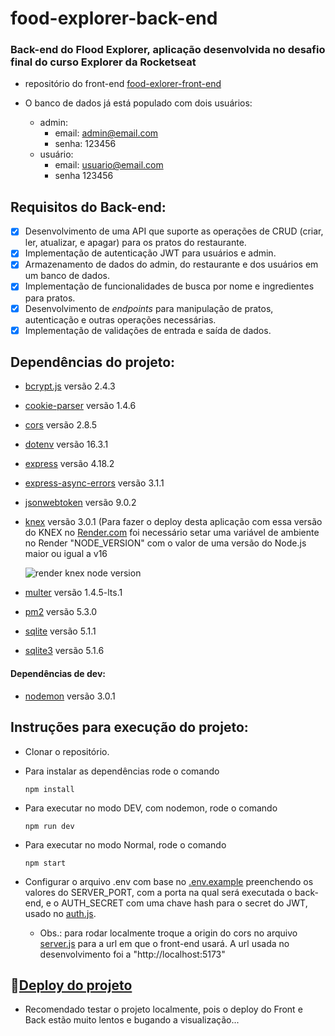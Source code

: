 # food-explorer-back-end
### Back-end do Flood Explorer, aplicação desenvolvida no desafio final do curso Explorer da Rocketseat
- repositório do front-end [food-exlorer-front-end](https://github.com/Alecsander-Cruz/food-explorer-front-end/)

- O banco de dados já está populado com dois usuários:
  - admin:
    - email: admin@email.com
    - senha: 123456
  - usuário:
    - email: usuario@email.com
    - senha 123456 

## Requisitos do Back-end:

-   [x] Desenvolvimento de uma API que suporte as operações de CRUD (criar, ler, atualizar, e apagar) para os pratos do restaurante.
-   [x] Implementação de autenticação JWT para usuários e admin.
-   [x] Armazenamento de dados do admin, do restaurante e dos usuários em um banco de dados.
-   [x] Implementação de funcionalidades de busca por nome e ingredientes para pratos.
-   [x] Desenvolvimento de _endpoints_ para manipulação de pratos, autenticação e outras operações necessárias.
-   [x] Implementação de validações de entrada e saída de dados.

## Dependências do projeto:
  - [bcrypt.js](https://www.npmjs.com/package/bcryptjs) versão 2.4.3
    
  - [cookie-parser](https://www.npmjs.com/package/cookie-parser) versão 1.4.6
    
  - [cors](https://www.npmjs.com/package/cors) versão 2.8.5
    
  - [dotenv](https://www.npmjs.com/package/dotenv) versão 16.3.1
    
  - [express](https://www.npmjs.com/package/express) versão 4.18.2
    
  - [express-async-errors](https://www.npmjs.com/package/express-async-errors) versão 3.1.1
    
  - [jsonwebtoken](https://www.npmjs.com/package/jsonwebtoken) versão 9.0.2
    
  - [knex](https://www.npmjs.com/package/knex) versão 3.0.1 (Para fazer o deploy desta aplicação com essa versão do KNEX no [Render.com](https://render.com/) foi necessário setar uma variável de ambiente no Render "NODE_VERSION" com o valor de uma versão do Node.js maior ou igual a v16

    ![render knex node version](https://github.com/Alecsander-Cruz/food-explorer-back-end/assets/17745018/e602ab61-fed6-4452-b1f2-5033004d2d5a)

    
  - [multer](https://www.npmjs.com/package/multer) versão 1.4.5-lts.1
    
  - [pm2](https://www.npmjs.com/package/pm2) versão 5.3.0
    
  - [sqlite](https://www.npmjs.com/package/sqlite) versão 5.1.1
    
  - [sqlite3](https://www.npmjs.com/package/sqlite3) versão 5.1.6
    

#### Dependências de dev:
  - [nodemon](https://www.npmjs.com/package/nodemon) versão 3.0.1

## Instruções para execução do projeto:

  - Clonar o repositório.
  - Para instalar as dependências rode o comando
    ```
    npm install
    ```
  - Para executar no modo DEV, com nodemon, rode o comando
    ```
    npm run dev
    ```
  - Para executar no modo Normal, rode o comando
    ```
    npm start
    ```
  - Configurar o arquivo .env com base no [.env.example](.env.example) preenchendo os valores do SERVER_PORT, com a porta na qual será executada o back-end, e o AUTH_SECRET com uma chave hash para o secret do JWT, usado no [auth.js](src/configs/auth.js).

    - Obs.: para rodar localmente troque a origin do cors no arquivo [server.js](src/server.js) para a url em que o front-end usará. A url usada no desenvolvimento foi a "http://localhost:5173"



## :link:[Deploy do projeto](https://alecsander-cruz-food-explorer.onrender.com)
- Recomendado testar o projeto localmente, pois o deploy do Front e Back estão muito lentos e bugando a visualização...
